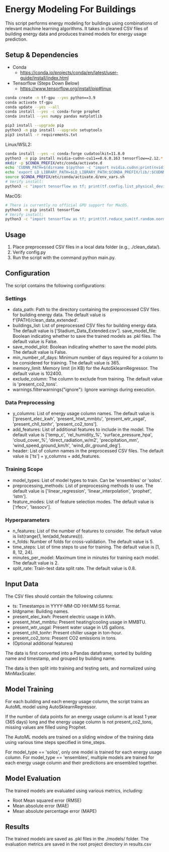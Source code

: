 # Energy Modeling For Buildings
This script performs energy modeling for buildings using combinations of relevant machine learning algorithms. It takes in cleaned CSV files of building energy data and produces trained models for energy usage prediction.

## Setup & Dependencies
- Conda
    - https://conda.io/projects/conda/en/latest/user-guide/install/index.html
- Tensorflow (Steps Down Below)
    - https://www.tensorflow.org/install/pip#linux

```bash
conda create -n tf-gpu --yes python==3.9
conda activate tf-gpu
conda update --yes --all
conda install --yes -c conda-forge prophet
conda install --yes numpy pandas matplotlib

pip3 install --upgrade pip
python3 -m pip install --upgrade setuptools
pip3 install -r requirements.txt
```

Linux/WSL2:
```bash
conda install --yes -c conda-forge cudatoolkit=11.8.0
python3 -m pip install nvidia-cudnn-cu11==8.6.0.163 tensorflow==2.12.*
mkdir -p $CONDA_PREFIX/etc/conda/activate.d
echo 'CUDNN_PATH=$(dirname $(python -c "import nvidia.cudnn;print(nvidia.cudnn.__file__)"))' >> $CONDA_PREFIX/etc/conda/activate.d/env_vars.sh
echo 'export LD_LIBRARY_PATH=$LD_LIBRARY_PATH:$CONDA_PREFIX/lib/:$CUDNN_PATH/lib' >> $CONDA_PREFIX/etc/conda/activate.d/env_vars.sh
source $CONDA_PREFIX/etc/conda/activate.d/env_vars.sh
# Verify install:
python3 -c "import tensorflow as tf; print(tf.config.list_physical_devices('GPU'))"
```

MacOS:
```bash
# There is currently no official GPU support for MacOS.
python3 -m pip install tensorflow
# Verify install:
python3 -c "import tensorflow as tf; print(tf.reduce_sum(tf.random.normal([1000, 1000])))"
```

## Usage
1. Place preprocessed CSV files in a local data folder (e.g., ./clean_data/).
2. Verify config.py
3. Run the script with the command python main.py.

## Configuration
The script contains the following configurations:

### Settings
- data_path: Path to the directory containing the preprocessed CSV files for building energy data. The default value is f'{PATH}/clean_data_extended'.
- buildings_list: List of preprocessed CSV files for building energy data. The default value is ['Stadium_Data_Extended.csv'].
save_model_file: Boolean indicating whether to save the trained models as .pkl files. The default value is False.
- save_model_plot: Boolean indicating whether to save the model plots. The default value is False.
- min_number_of_days: Minimum number of days required for a column to be considered for training. The default value is 365.
- memory_limit: Memory limit (in KB) for the AutoSklearnRegressor. The default value is 102400.
- exclude_column: The column to exclude from training. The default value is 'present_co2_tons'.
- warnings.filterwarnings("ignore"): Ignore warnings during execution.

### Data Preprocessing
- y_columns: List of energy usage column names. The default value is ['present_elec_kwh', 'present_htwt_mmbtu', 'present_wtr_usgal', 'present_chll_tonhr', 'present_co2_tons'].
- add_features: List of additional features to include in the model. The default value is ['temp_c', 'rel_humidity_%', 'surface_pressure_hpa', 'cloud_cover_%', 'direct_radiation_w/m2', 'precipitation_mm', 'wind_speed_ground_km/h', 'wind_dir_ground_deg'].
- header: List of column names in the preprocessed CSV files. The default value is ['ts'] + y_columns + add_features.

### Training Scope
- model_types: List of model types to train. Can be 'ensembles' or 'solos'.
- preprocessing_methods: List of preprocessing methods to use. The default value is ['linear_regression', 'linear_interpolation', 'prophet', 'lstm'].
- feature_modes: List of feature selection modes. The default value is ['rfecv', 'lassocv'].

### Hyperparameters
- n_features: List of the number of features to consider. The default value is list(range(1, len(add_features))).
- n_folds: Number of folds for cross-validation. The default value is 5.
- time_steps: List of time steps to use for training. The default value is [1, 8, 12, 24].
- minutes_per_model: Maximum time in minutes for training each model. The default value is 2.
- split_rate: Train-test data split rate. The default value is 0.8.

## Input Data
The CSV files should contain the following columns:

- ts: Timestamps in YYYY-MM-DD HH:MM:SS format.
- bldgname: Building names.
- present_elec_kwh: Present electric usage in kWh.
- present_htwt_mmbtu: Present heating/cooling usage in MMBTU.
- present_wtr_usgal: Present water usage in US gallons.
- present_chll_tonhr: Present chiller usage in ton-hour.
- present_co2_tons: Present CO2 emissions in tons.
- (Optional additional features)

The data is first converted into a Pandas dataframe, sorted by building name and timestamp, and grouped by building name.

The data is then split into training and testing sets, and normalized using MinMaxScaler.

## Model Training
For each building and each energy usage column, the script trains an AutoML model using AutoSklearnRegressor.

If the number of data points for an energy usage column is at least 1 year (365 days) long and the energy usage column is not present_co2_tons, missing values are filled using Prophet.

The AutoML models are trained on a sliding window of the training data using various time steps specified in time_steps.

For model_type == 'solos', only one model is trained for each energy usage column. For model_type == 'ensembles', multiple models are trained for each energy usage column and their predictions are ensembled together.

## Model Evaluation
The trained models are evaluated using various metrics, including:

- Root Mean squared error (RMSE)
- Mean absolute error (MAE)
- Mean absolute percentage error (MAPE)

## Results
The trained models are saved as .pkl files in the ./models/ folder. The evaluation metrics are saved in the root project directory in results.csv